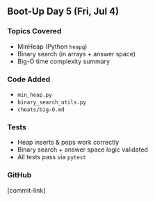 ## Boot-Up Day 5 (Fri, Jul 4)

### Topics Covered
- MinHeap (Python `heapq`)
- Binary search (in arrays + answer space)
- Big-O time complexity summary

### Code Added
- `min_heap.py`
- `binary_search_utils.py`
- `cheats/big-O.md`

### Tests
- Heap inserts & pops work correctly
- Binary search + answer space logic validated
- All tests pass via `pytest`

### GitHub
[commit-link]
